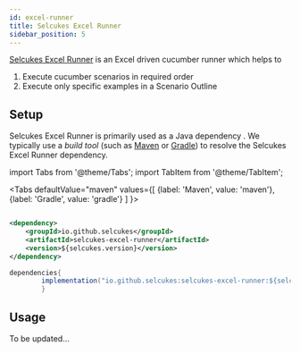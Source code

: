 ```yaml
---
id: excel-runner
title: Selcukes Excel Runner
sidebar_position: 5
---
```


[Selcukes Excel Runner](https://github.com/selcukes/selcukes-java/tree/master/selcukes-excel-runner) is an Excel driven cucumber runner which helps to

1. Execute cucumber scenarios in required order
2. Execute only specific examples in a Scenario Outline

## Setup

Selcukes Excel Runner is primarily used as a Java dependency . We typically use a _build tool_ (such
as [Maven](https://maven.apache.org/) or [Gradle](https://gradle.org/)) to resolve the Selcukes Excel Runner dependency.

import Tabs from '@theme/Tabs'; import TabItem from '@theme/TabItem';

<Tabs defaultValue="maven"
values={[
{label: 'Maven', value: 'maven'},{label: 'Gradle', value: 'gradle'}
]
}>

<TabItem value="maven">

```xml

<dependency>
    <groupId>io.github.selcukes</groupId>
    <artifactId>selcukes-excel-runner</artifactId>
    <version>${selcukes.version}</version>
</dependency>
```

</TabItem>
<TabItem value="gradle">

```java
dependencies{
        implementation("io.github.selcukes:selcukes-excel-runner:${selcukes.version}")
        }
```

</TabItem>
</Tabs>

## Usage
To be updated...